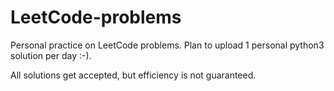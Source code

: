 # LeetCode-problems
Personal practice on LeetCode problems. Plan to upload 1 personal python3 solution per day :-).

All solutions get accepted, but efficiency is not guaranteed.
